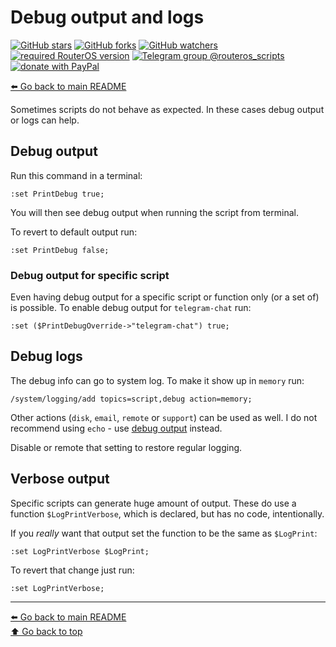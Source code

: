 Debug output and logs
=====================

[![GitHub stars](https://img.shields.io/github/stars/eworm-de/routeros-scripts?logo=GitHub&style=flat&color=red)](https://github.com/eworm-de/routeros-scripts/stargazers)
[![GitHub forks](https://img.shields.io/github/forks/eworm-de/routeros-scripts?logo=GitHub&style=flat&color=green)](https://github.com/eworm-de/routeros-scripts/network)
[![GitHub watchers](https://img.shields.io/github/watchers/eworm-de/routeros-scripts?logo=GitHub&style=flat&color=blue)](https://github.com/eworm-de/routeros-scripts/watchers)
[![required RouterOS version](https://img.shields.io/badge/RouterOS-7.15-yellow?style=flat)](https://mikrotik.com/download/changelogs/)
[![Telegram group @routeros_scripts](https://img.shields.io/badge/Telegram-%40routeros__scripts-%2326A5E4?logo=telegram&style=flat)](https://t.me/routeros_scripts)
[![donate with PayPal](https://img.shields.io/badge/Like_it%3F-Donate!-orange?logo=githubsponsors&logoColor=orange&style=flat)](https://www.paypal.com/cgi-bin/webscr?cmd=_s-xclick&hosted_button_id=A4ZXBD6YS2W8J)

[⬅️ Go back to main README](README.md)

Sometimes scripts do not behave as expected. In these cases debug output
or logs can help.

## Debug output

Run this command in a terminal:

    :set PrintDebug true;

You will then see debug output when running the script from terminal.

To revert to default output run:

    :set PrintDebug false;

### Debug output for specific script

Even having debug output for a specific script or function only (or a
set of) is possible. To enable debug output for `telegram-chat` run:

    :set ($PrintDebugOverride->"telegram-chat") true;

## Debug logs

The debug info can go to system log. To make it show up in `memory` run:

    /system/logging/add topics=script,debug action=memory;

Other actions (`disk`, `email`, `remote` or `support`) can be used as
well. I do not recommend using `echo` - use [debug output](#debug-output)
instead.

Disable or remote that setting to restore regular logging.

## Verbose output

Specific scripts can generate huge amount of output. These do use a function
`$LogPrintVerbose`, which is declared, but has no code, intentionally.

If you *really* want that output set the function to be the same as
`$LogPrint`:

    :set LogPrintVerbose $LogPrint;

To revert that change just run:

    :set LogPrintVerbose;

---
[⬅️ Go back to main README](README.md)  
[⬆️ Go back to top](#top)
